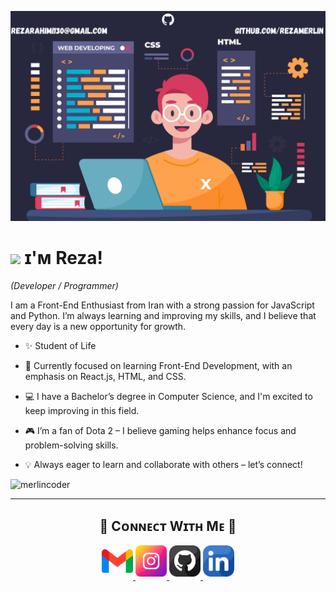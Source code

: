 <!--Banner-->
![merlincoder Banner Image](./assets/header.png)


<!--Header Name-->
# <img src="https://user-images.githubusercontent.com/74038190/216120981-b9507c36-0e04-4469-8e27-c99271b45ba5.png" width="30"/> ɪ'ᴍ Reza! 
*(Developer / Programmer)*
<br /> 


<!--Start Intro-->               
<p align="left">I am a Front-End Enthusiast from Iran with a strong passion for JavaScript and Python. I’m always learning and improving my skills, and I believe that every day is a new opportunity for growth. </p>


- ✨ Student of Life
- 🌱 Currently focused on learning Front-End Development, with an emphasis on React.js, HTML, and CSS.
- 💻 I have a Bachelor’s degree in Computer Science, and I'm excited to keep improving in this field.
- 🎮 I’m a fan of Dota 2 – I believe gaming helps enhance focus and problem-solving skills.

- 💡 Always eager to learn and collaborate with others – let’s connect!
<!--End Intro-->


<!--Profile Count Badge-->
<p align="left">
  <img src="https://komarev.com/ghpvc/?username=merlincoder&label=Profile%20views&color=770677&style=for-the-badge&logo=star" alt="merlincoder" style="padding-right:20px;" />
</p>

---


<!--Contact Section--> 

<h2 align="center">🤝 Cᴏɴɴᴇᴄᴛ Wɪᴛʜ Mᴇ 🤝 </h2>
<div align="center">
  
<a href="mailto:rezarahimi130@gmail.com" target="_blank">
<img src="./assets/gmail.png" width=50 height=50 alt="rezarahimi130@gmail.com" style="margin-bottom: 5px;" />
</a>


<a href="https://www.instagram.com/merlincoder" target="_blank">
<img src="./assets/instagram.png" width=50 height=50 alt="kiran_a_n" style="margin-bottom: 5px;" />
</a>

<a href="https://www.github.com/merlincoder" target="_blank">
<img src="./assets/github.png" width=50 height=50 alt="merlincoder" style="margin-bottom: 5px;" />
</a>

<a href="https://www.linkedin.com/in/reza-rahimi-893b0523b/" target="_blank">
<img src="./assets/linkedin.png" width=50 height=50 alt="linkedin" style="margin-bottom: 5px;" />
</a>

</div>
<br/>
